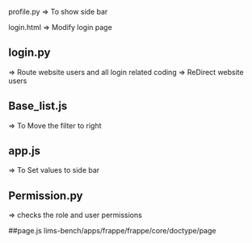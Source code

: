 profile.py => To show side bar

login.html => Modify login page

## login.py 
=> Route website users and all login related coding
=> ReDirect website users

## Base_list.js
=> To Move the filter to right

## app.js
=> To Set values to side bar 

## Permission.py
=> checks the role and user permissions

##page.js
 lims-bench/apps/frappe/frappe/core/doctype/page
